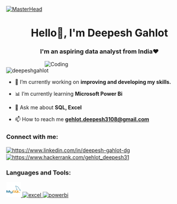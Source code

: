 [![MasterHead](https://i0.wp.com/engineanalytics.tech/wp-content/uploads/2022/09/output-onlinegiftools.gif?resize=801%2C372&ssl=1)](https://deepeshgahlot.io)
<h1 align="center">Hello👋, I'm Deepesh Gahlot</h1>
<h3 align="center">I'm an aspiring data analyst from India❤️</h3>
<img align="right" alt="Coding" width="400" src="https://user-images.githubusercontent.com/84115928/142569072-22fdc7ac-5815-4e96-b84d-f918a85d47ec.gif">

<p align="left"> <img src="https://komarev.com/ghpvc/?username=deepeshgahlot&label=Profile%20views&color=0e75b6&style=flat" alt="deepeshgahlot" /> </p>

- 🧠 I’m currently working on **improving and developing my skills.**

- 📊 I’m currently learning **Microsoft Power Bi**

- 💬 Ask me about **SQL, Excel**

- 📫 How to reach me **gehlot.deepesh3108@gmail.com**

<h3 align="left">Connect with me:</h3>
<p align="left">
<a href="https://https://www.linkedin.com/in/deepesh-gahlot-dg/" target="blank"><img align="center" src="https://raw.githubusercontent.com/rahuldkjain/github-profile-readme-generator/master/src/images/icons/Social/linked-in-alt.svg" alt="https://www.linkedin.com/in/deepesh-gahlot-dg" height="30" width="40" /></a>
<a href="https://www.hackerrank.com/https://www.hackerrank.com/gehlot_deepesh31" target="blank"><img align="center" src="https://raw.githubusercontent.com/rahuldkjain/github-profile-readme-generator/master/src/images/icons/Social/hackerrank.svg" alt="https://www.hackerrank.com/gehlot_deepesh31" height="30" width="40" /></a>
</p>

<h3 align="left">Languages and Tools:</h3>
<p align="left"> <a href="https://www.mysql.com/" target="_blank" rel="noreferrer"> <img src="https://raw.githubusercontent.com/devicons/devicon/master/icons/mysql/mysql-original-wordmark.svg" alt="mysql" width="40" height="40"/> </a>
<a href="https://www.microsoft.com/en-us/microsoft-365/excel" rel="nofollow"> <img src="https://camo.githubusercontent.com/d9487dfc1c25b9f5cd9ca8b19fca991d505306239ce9c598d4b6fd165ed9265f/68747470733a2f2f696d672e69636f6e73382e636f6d2f636f6c6f722f3531322f6d6963726f736f66742d657863656c2d323031392d2d76312e706e67" alt="excel" width="40" height="40" data-canonical-src="https://img.icons8.com/color/512/microsoft-excel-2019--v1.png" style="max-width: 100%;"> </a>
<a href="https://powerbi.microsoft.com/en-au/" rel="nofollow"> <img src="https://camo.githubusercontent.com/9ee2c4876b0b1cae15abb24ef5c9a51e4a58e6c13cb2dce4dce7f5db2d1073c4/68747470733a2f2f696d672e69636f6e73382e636f6d2f636f6c6f722f31782f706f7765722d62692e706e67" alt="powerbi" width="40" height="40" data-canonical-src="https://img.icons8.com/color/1x/power-bi.png" style="max-width: 100%;"> </a> </p>
